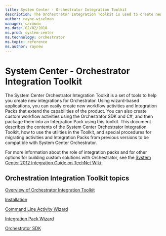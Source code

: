 ```yaml
---
title: System Center - Orchestrator Integration Toolkit
description: The Orchestrator Integration Toolkit is used to create new integrations for Orchestrator.
author: rayne-wiselman
manager: carmonm
ms.date: 02/02/2018
ms.prod: system-center
ms.technology: orchestrator
ms.topic: reference
ms.author: raynew
---
```


# System Center - Orchestrator Integration Toolkit

The System Center Orchestrator Integration Toolkit is a set of tools to help you create new integrations for Orchestrator. Using wizard-based applications, you can easily create new workflow activities and Integration Packs that extend the capabilities of the product. You can also create custom workflow activities using the Orchestrator SDK and C#, and then package them into an Integration Pack using this toolkit. This document describes the contents of the System Center Orchestrator Integration Toolkit, how to use the utilities in the Toolkit, and special procedures for migrating activities and Integration Packs from previous versions to be compatible with System Center Orchestrator.  
  
 For more information about the role of integration packs and for other options for building custom solutions with Orchestrator, see the [System Center 2012 Integration Guide on TechNet Wiki](http://go.microsoft.com/fwlink/?LinkID=275796).

## Orchestration Integration Toolkit topics

[Overview of Orchestrator Integration Toolkit](orchestrator-integration-toolkit-overview.md)

[Installation](installation.md)

[Command Line Activity Wizard](command-line-activity-wizard.md)

[Integration Pack Wizard](integration-pack-wizard.md)

[Orchestrator SDK](https://msdn.microsoft.com/en-us/library/hh855054.aspx)
